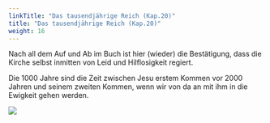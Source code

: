 ```yaml
---
linkTitle: "Das tausendjährige Reich (Kap.20)"
title: "Das tausendjährige Reich (Kap.20)"
weight: 16
---
```



Nach all dem Auf und Ab im Buch ist hier (wieder) die Bestätigung, dass die Kirche selbst inmitten von Leid und Hilflosigkeit regiert.

Die 1000 Jahre sind die Zeit zwischen Jesu erstem Kommen vor 2000 Jahren und seinem zweiten Kommen, wenn wir von da an mit ihm in die Ewigkeit gehen werden.

![](/images/1000_de.jpg)
